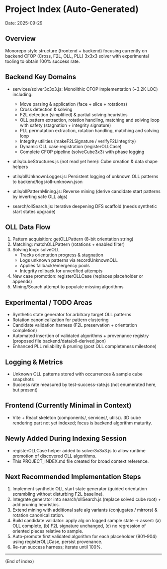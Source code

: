 # Project Index (Auto-Generated)

Date: 2025-09-29

## Overview
Monorepo style structure (frontend + backend) focusing currently on backend CFOP (Cross, F2L, OLL, PLL) 3x3x3 solver with experimental tooling to obtain 100% success rate.

## Backend Key Domains
- services/solver3x3x3.js: Monolithic CFOP implementation (~3.2K LOC) including:
  - Move parsing & application (face + slice + rotations)
  - Cross detection & solving
  - F2L detection (simplified) & partial solving heuristics
  - OLL pattern extraction, rotation handling, matching and solving loop with safety (stagnation + integrity signature)
  - PLL permutation extraction, rotation handling, matching and solving loop
  - Integrity utilities (makeF2LSignature / verifyF2LIntegrity)
  - Dynamic OLL case registration (registerOLLCase)
  - Complete CFOP pipeline (solveCube3x3) with phase logging

- utils/cubeStructures.js (not read yet here): Cube creation & data shape helpers
- utils/ollUnknownLogger.js: Persistent logging of unknown OLL patterns to backend/logs/oll-unknown.json
- utils/ollPatternMining.js: Reverse mining (derive candidate start patterns by inverting safe OLL algs)
- search/ollSearch.js: Iterative deepening DFS scaffold (needs synthetic start states upgrade)

## OLL Data Flow
1. Pattern acquisition: getOLLPattern (8-bit orientation string)
2. Matching: matchOLLPattern (rotations + enabled filter)
3. Solving loop: solveOLL
   - Tracks orientation progress & stagnation
   - Logs unknown patterns via recordUnknownOLL
   - Applies fallback/emergency pools
   - Integrity rollback for unverified attempts
4. New case promotion: registerOLLCase (replaces placeholder or appends)
5. Mining/Search attempt to populate missing algorithms

## Experimental / TODO Areas
- Synthetic state generator for arbitrary target OLL patterns
- Rotation canonicalization for pattern clustering
- Candidate validation harness (F2L preservation + orientation completion)
- Automated insertion of validated algorithms + provenance registry (proposed file backend/data/oll-derived.json)
- Enhanced PLL reliability & pruning (post OLL completeness milestone)

## Logging & Metrics
- Unknown OLL patterns stored with occurrences & sample cube snapshots
- Success rate measured by test-success-rate.js (not enumerated here, but present)

## Frontend (Currently Minimal in Context)
- Vite + React skeleton (components/, services/, utils/). 3D cube rendering part not yet indexed; focus is backend algorithm maturity.

## Newly Added During Indexing Session
- registerOLLCase helper added to solver3x3x3.js to allow runtime promotion of discovered OLL algorithms.
- This PROJECT_INDEX.md file created for broad context reference.

## Next Recommended Implementation Steps
1. Implement synthetic OLL start state generator (guided orientation scrambling without disturbing F2L baseline).
2. Integrate generator into search/ollSearch.js (replace solved cube root) + add pruning heuristics.
3. Extend mining with additional safe alg variants (conjugates / mirrors) & rotation canonicalization.
4. Build candidate validator: apply alg on logged sample state -> assert: (a) OLL complete, (b) F2L signature unchanged, (c) no regression of oriented pieces relative to sample.
5. Auto-promote first validated algorithm for each placeholder (901–904) using registerOLLCase, persist provenance.
6. Re-run success harness; iterate until 100%.

---
(End of index)
